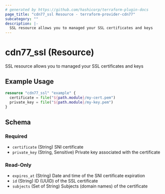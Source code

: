 ```yaml
---
# generated by https://github.com/hashicorp/terraform-plugin-docs
page_title: "cdn77_ssl Resource - terraform-provider-cdn77"
subcategory: ""
description: |-
  SSL resource allows you to managed your SSL certificates and keys
---
```


# cdn77_ssl (Resource)

SSL resource allows you to managed your SSL certificates and keys

## Example Usage

```terraform
resource "cdn77_ssl" "example" {
  certificate = file("${path.module}/my-cert.pem")
  private_key = file("${path.module}/my-key.pem")
}
```

<!-- schema generated by tfplugindocs -->
## Schema

### Required

- `certificate` (String) SNI certificate
- `private_key` (String, Sensitive) Private key associated with the certificate

### Read-Only

- `expires_at` (String) Date and time of the SNI certificate expiration
- `id` (String) ID (UUID) of the SSL certificate
- `subjects` (Set of String) Subjects (domain names) of the certificate
